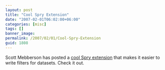 ```yaml
---
layout: post
title: "Cool Spry Extension"
date: "2007-02-01T06:02:00+06:00"
categories: [misc]
tags: []
banner_image: 
permalink: /2007/02/01/Cool-Spry-Extension
guid: 1808
---
```


Scott Mebberson has posted a <a href="http://www.scottmebberson.com/blog/index.cfm/2007/2/1/Multiple-Filters-with-Spry-Xtensions">cool Spry extension</a> that makes it easier to write filters for datasets. Check it out.